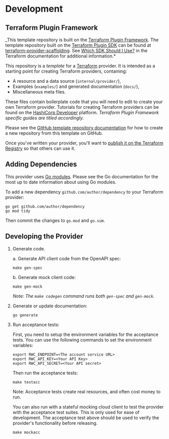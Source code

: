 # Development

## Terraform Plugin Framework

_This template repository is built on the [Terraform Plugin Framework](https://github.com/hashicorp/terraform-plugin-framework). The template repository built on the [Terraform Plugin SDK](https://github.com/hashicorp/terraform-plugin-sdk) can be found at [terraform-provider-scaffolding](https://github.com/hashicorp/terraform-provider-scaffolding). See [Which SDK Should I Use?](https://developer.hashicorp.com/terraform/plugin/framework-benefits) in the Terraform documentation for additional information.*

This repository is a *template* for a [Terraform](https://www.terraform.io) provider. It is intended as a starting point for creating Terraform providers, containing:

- A resource and a data source (`internal/provider/`),
- Examples (`examples/`) and generated documentation (`docs/`),
- Miscellaneous meta files.

These files contain boilerplate code that you will need to edit to create your own Terraform provider. Tutorials for creating Terraform providers can be found on the [HashiCorp Developer](https://developer.hashicorp.com/terraform/tutorials/providers-plugin-framework) platform. *Terraform Plugin Framework specific guides are titled accordingly.*

Please see the [GitHub template repository documentation](https://help.github.com/en/github/creating-cloning-and-archiving-repositories/creating-a-repository-from-a-template) for how to create a new repository from this template on GitHub.

Once you've written your provider, you'll want to [publish it on the Terraform Registry](https://developer.hashicorp.com/terraform/registry/providers/publishing) so that others can use it.

## Adding Dependencies

This provider uses [Go modules](https://github.com/golang/go/wiki/Modules).
Please see the Go documentation for the most up to date information about using Go modules.

To add a new dependency `github.com/author/dependency` to your Terraform provider:

```shell
go get github.com/author/dependency
go mod tidy
```

Then commit the changes to `go.mod` and `go.sum`.

## Developing the Provider

1. Generate code.
  
    a. Generate API client code from the OpenAPI spec:

      ```shell
      make gen-spec
      ```
    
    b. Generate mock client code:

      ```shell
      make gen-mock
      ```

    *Note: The `make codegen` command runs both `gen-spec` and `gen-mock`.*

2. Generate or update documentation:

    ```shell
    go generate
    ```

3. Run acceptance tests:

    First, you need to setup the environment variables for the acceptance tests. You can use the following commands to set the environment variables:
    ```
    export RWC_ENDPOINT=<The account service URL>
    export RWC_API_KEY=<Your API Key>
    export RWC_API_SECRET=<Your API secret>
    ```

    Then run the acceptance tests:

    ```shell
    make testacc
    ```
    Note: Acceptance tests create real resources, and often cost money to run.

    You can also run with a stateful mocking cloud client to test the provider with the acceptance test suites. This is only used for ease of development. The acceptance test above should be used to verify the provider's functionality before releasing.

    ```shell
    make mockacc
    ```
